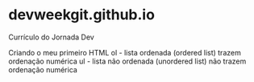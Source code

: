 # devweekgit.github.io
Currículo do Jornada Dev

Criando o meu primeiro HTML
ol - lista ordenada (ordered list)
    trazem ordenação numérica
ul - lista não ordenada (unordered list)
    não trazem ordenação numérica